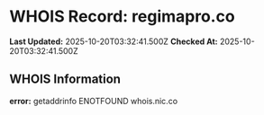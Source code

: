 # WHOIS Record: regimapro.co

**Last Updated:** 2025-10-20T03:32:41.500Z
**Checked At:** 2025-10-20T03:32:41.500Z

## WHOIS Information

**error:** getaddrinfo ENOTFOUND whois.nic.co

